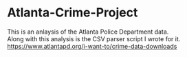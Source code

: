 # Atlanta-Crime-Project
This is an anlaysis of the Atlanta Police Department data.  
Along with this analysis is the CSV parser script I wrote for it.
https://www.atlantapd.org/i-want-to/crime-data-downloads 
